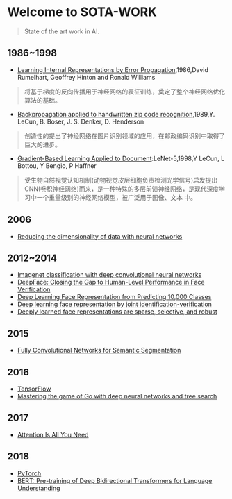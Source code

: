 # Welcome to SOTA-WORK

> State of the art work in AI.

## 1986~1998

- [Learning Internal Representations by Error Propagation](https://apps.dtic.mil/dtic/tr/fulltext/u2/a164453.pdf),1986,David Rumelhart, Geoffrey Hinton and Ronald Williams

> 将基于梯度的反向传播用于神经网络的表征训练，奠定了整个神经网络优化算法的基础。

- [Backpropagation applied to handwritten zip code recognition](http://www.ics.uci.edu/~welling/teaching/273ASpring09/lecun-89e.pdf),1989,Y. LeCun, B. Boser, J. S. Denker, D. Henderson

> 创造性的提出了神经网络在图片识别领域的应用，在邮政编码识别中取得了巨大的进步。

- [Gradient-Based Learning Applied to Document](http://yann.lecun.com/exdb/publis/pdf/lecun-01a.pdf):LeNet-5,1998,Y LeCun, L Bottou, Y Bengio, P Haffner

> 受生物自然视觉认知机制(动物视觉皮层细胞负责检测光学信号)启发提出CNN(卷积神经网络)而来，是一种特殊的多层前馈神经网络，是现代深度学习中一个重量级别的神经网络模型，被广泛用于图像、文本
中。

## 2006

- [Reducing the dimensionality of data with neural networks](https://pdfs.semanticscholar.org/7d76/b71b700846901ac4ac119403aa737a285e36.pdf)

## 2012~2014

- [Imagenet classification with deep convolutional neural networks](http://papers.nips.cc/paper/4824-imagenet-classification-with-deep-convolutional-neural-networks.pdf)
- [DeepFace: Closing the Gap to Human-Level Performance in Face Verification](https://www.cv-foundation.org/openaccess/content_cvpr_2014/papers/Taigman_DeepFace_Closing_the_2014_CVPR_paper.pdf)
- [Deep Learning Face Representation from Predicting 10,000 Classes](https://www.cv-foundation.org/openaccess/content_cvpr_2014/papers/Sun_Deep_Learning_Face_2014_CVPR_paper.pdf)
- [Deep learning face representation by joint identification-verification](https://papers.nips.cc/paper/5416-deep-learning-face-representation-by-joint-identification-verification.pdf)
- [Deeply learned face representations are sparse, selective, and robust](https://www.cv-foundation.org/openaccess/content_cvpr_2015/papers/Sun_Deeply_Learned_Face_2015_CVPR_paper.pdf)

## 2015

- [Fully Convolutional Networks for Semantic Segmentation](https://www.cv-foundation.org/openaccess/content_cvpr_2015/papers/Long_Fully_Convolutional_Networks_2015_CVPR_paper.pdf)

## 2016

- [TensorFlow](https://tensorflow.org)
- [Mastering the game of Go with deep neural networks and tree search](http://web.iitd.ac.in/~sumeet/Silver16.pdf)

## 2017

- [Attention Is All You Need](https://arxiv.org/abs/1706.03762)

## 2018

- [PyTorch](https://pytorch.org/)
- [BERT: Pre-training of Deep Bidirectional Transformers for Language Understanding](https://arxiv.org/abs/1810.04805)
